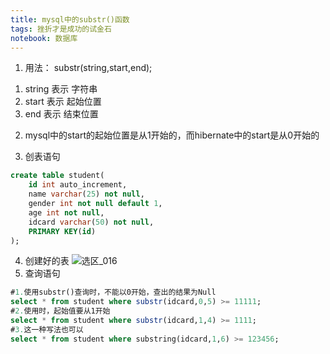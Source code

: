 ```yaml
---
title: mysql中的substr()函数
tags: 挫折才是成功的试金石
notebook: 数据库
---
```

1. 用法：
substr(string,start,end);
1) string 表示 字符串
2) start 表示 起始位置
3) end 表示 结束位置
2. mysql中的start的起始位置是从1开始的，而hibernate中的start是从0开始的

3. 创表语句
```sql
create table student(
    id int auto_increment,
    name varchar(25) not null,
    gender int not null default 1,
    age int not null,
    idcard varchar(50) not null,
    PRIMARY KEY(id)
);
```
4. 创建好的表
![选区_016](https://i.loli.net/2018/09/27/5bac2c46d98c8.png)
5. 查询语句
```sql
#1.使用substr()查询时，不能以0开始，查出的结果为Null
select * from student where substr(idcard,0,5) >= 11111;
#2.使用时，起始值要从1开始
select * from student where substr(idcard,1,4) >= 1111;
#3.这一种写法也可以
select * from student where substring(idcard,1,6) >= 123456;
```

